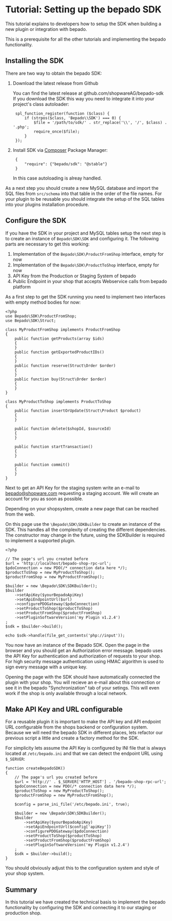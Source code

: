# Tutorial: Setting up the bepado SDK

This tutorial explains to developers how to setup the SDK when building a new
plugin or integration with bepado.

This is a prerequisite for all the other tutorials and implementing
the bepado functionality.

## Installing the SDK

There are two way to obtain the bepado SDK:

1. Download the latest release from Github

   You can find the latest release at github.com/shopwareAG/bepado-sdk
   If you download the SDK this way you need to integrate it into
   your project's class autoloader:

        spl_function_register(function ($class) {
            if (strpos($class, 'Bepado\\SDK') === 0) {
                $file = '/path/to/sdk/' . str_replace('\\', '/', $class) . '.php';
                require_once($file);
            }
        });

2. Install SDK via [Composer](http://getcomposer.org) Package Manager:

        {
            "require": {"bepado/sdk": "@stable"}
        }

    In this case autoloading is alreay handled.

As a next step you should create a new MySQL database and import the SQL files
from `src/schema` into that table in the order of the file names. For your
plugin to be reusable you should integrate the setup of the SQL tables into
your plugins installation procedure.

## Configure the SDK

If you have the SDK in your project and MySQL tables setup the next step is to
create an instance of `Bepado\SDK\SDK` and configuring it. The following
parts are necessary to get this working:

1. Implementation of the `Bepado\SDK\ProductFromShop` interface, empty for now
2. Implementation of the `Bepado\SDK\ProductToShop` interface, empty for now
3. API Key from the Production or Staging System of bepado
4. Public Endpoint in your shop that accepts Webservice calls from bepado platform

As a first step to get the SDK running you need to implement two interfaces
with empty method bodies for now:

    <?php
    use Bepado\SDK\ProductFromShop;
    use Bepado\SDK\Struct;

    class MyProductFromShop implements ProductFromShop
    {
        public function getProducts(array $ids)
        {
        }
        public function getExportedProductIDs()
        {
        }
        public function reserve(Struct\Order $order)
        {
        }
        public function buy(Struct\Order $order)
        {
        }
    }

    class MyProductToShop implements ProductToShop
    {
        public function insertOrUpdate(Struct\Product $product)
        {
        }

        public function delete($shopId, $sourceId)
        {
        }

        public function startTransaction()
        {
        }

        public function commit()
        {
        }
    }

Next to get an API Key for the staging system write an e-mail to bepado@shopware.com
requesting a staging account. We will create an account for you as soon as possible.

Depending on your shopsystem, create a new page that can be reached from the web.

On this page use the `\Bepado\SDK\SDKBuilder` to create an instance of the SDK. This handles
all the complexity of creating the different dependencies. The constructor may
change in the future, using the SDKBuilder is required to implement a supported
plugin.

    <?php

    // The page's url you created before
    $url = 'http://localhost/bepado-shop-rpc-url';
    $pdoConnection = new PDO(/* connection data here */);
    $productToShop = new MyProductToShop();
    $productFromShop = new MyProductFromShop();

    $builder = new \Bepado\SDK\SDKBuilder();
    $builder
        ->setApiKey($yourBepadoApiKey)
        ->setApiEndpointUrl($url)
        ->configurePDOGateway($pdoConnection)
        ->setProductToShop($productToShop)
        ->setProductFromShop($productFromShop)
        ->setPluginSoftwareVersion('my Plugin v1.2.4')
    ;
    $sdk = $builder->build();

    echo $sdk->handle(file_get_contents('php://input'));

You now have an instance of the Bepado SDK. Open the page in the browser and
you should get an Authorization error message.  bepado uses the API Key for
authentication and authorization of requests to your shop. For high security
message authentication using HMAC algorithm is used to sign every message with
a unique key.

Opening the page with the SDK should have automatically connected the plugin with
your shop. You will recieve an e-mail about this connection or see it in the bepado
"Synchronization" tab of your setings. This will even work if the shop is only
available through a local network.

## Make API Key and URL configurable

For a reusable plugin it is important to make the API key and API endpoint URL
configurable from the shops backend or configuration system. Because we will
need the bepado SDK in different places, lets refactor our previous script a
little and create a factory method for the SDK.

For simplicity lets assume the API Key is configured by INI file that is
always located at `/etc/bepado.ini` and that we can detect the endpoint
URL using `$_SERVER`:

    function createBepadoSDK()
    {
        // The page's url you created before
        $url = 'http://' . $_SERVER['HTTP_HOST'] . '/bepado-shop-rpc-url';
        $pdoConnection = new PDO(/* connection data here */);
        $productToShop = new MyProductToShop();
        $productFromShop = new MyProductFromShop();

        $config = parse_ini_file('/etc/bepado.ini', true);

        $builder = new \Bepado\SDK\SDKBuilder();
        $builder
            ->setApiKey($yourBepadoApiKey)
            ->setApiEndpointUrl($config['apiKey'])
            ->configurePDOGateway($pdoConnection)
            ->setProductToShop($productToShop)
            ->setProductFromShop($productFromShop)
            ->setPluginSoftwareVersion('my Plugin v1.2.4')
        ;
        $sdk = $builder->build();
    }

You should obviously adjust this to the configuration system and style of your
shop system.

## Summary

In this tutorial we have created the technical basis to implement
the bepado functionality by configuring the SDK and connecting
it to our staging or production shop.
